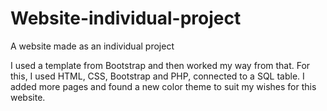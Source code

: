 # Website-individual-project
A website made as an individual project

I used a template from Bootstrap and then worked my way from that. For this, I used HTML, CSS, Bootstrap and PHP, connected to a SQL table. 
I added more pages and found a new color theme to suit my wishes for this website. 
